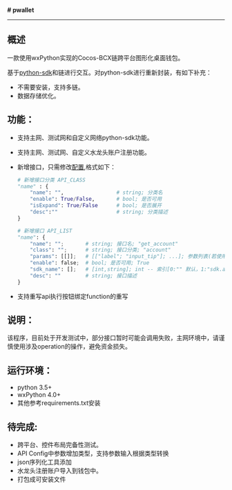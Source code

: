 **# pwallet**

----------------------

## 概述

一款使用wxPython实现的Cocos-BCX链跨平台图形化桌面钱包。

基于[python-sdk](https://github.com/Cocos-BCX/Python-Middleware)和链进行交互。对python-sdk进行重新封装，有如下补充：

* 不需要安装，支持多链。
* 数据存储优化。

## 功能：

* 支持主网、测试网和自定义网络python-sdk功能。

* 支持主网、测试网、自定义水龙头账户注册功能。

* 新增接口，只需修改[配置](config.py),格式如下：

  ``` python
  # 新增接口分类 API_CLASS
  "name" : {
      "name": "",                 # string; 分类名
      "enable": True/False,       # bool; 是否可用
      "isExpand": True/False      # bool; 是否展开
      "desc":""                   # string; 分类描述
  }
  
  # 新增接口 API_LIST
  "name": {
      "name": "";       # string; 接口名; "get_account"
      "class": "";      # string; 接口分类; "account"
      "params": [[]];   # [["label"; "input_tip"]; ...]; 参数列表(若使用默认按钮单击事件，label需要和sdk.api参数名相同且顺序一致); [["Account name"; "1.2."]] 
      "enable": false;  # bool; 是否可用; True
      "sdk_name": [];   # [int,string]; int -- 索引[0:"" 默认，1:"sdk.api", 2:"sdk.wallet.api", 3:"sdk.rpc.api"], string -- sdk对应的接口名，为空表示和“name”相同
      "desc": ""        # string; 接口描述
  }
  ```

* 支持重写api执行按钮绑定function的重写


## 说明：

该程序，目前处于开发测试中，部分接口暂时可能会调用失败，主网环境中，请谨慎使用涉及operation的操作，避免资金损失。


## 运行环境：

* python 3.5+
* wxPython 4.0+
* 其他参考requirements.txt安装



## 待完成:

* 跨平台、控件布局完备性测试。
* API Config中参数增加类型，支持参数输入根据类型转换
* json序列化工具添加
* 水龙头注册账户导入到钱包中。
* 打包成可安装文件



